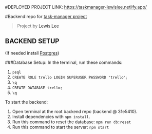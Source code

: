 #DEPLOYED PROJECT LINK: https://taskmanager-lewislee.netlify.app/

#Backend repo for [task-manager project](https://github.com/rexiah23/task-manager)
> Project by [Lewis Lee](https://github.com/rexiah23)

## BACKEND SETUP

(If needed install [Postgres](https://www.postgresql.org/))

###Database Setup: 
In the terminal, run these commands: 
1. `psql`
2. `CREATE ROLE trello LOGIN SUPERUSER PASSWORD 'trello';`
3. `\q`
4. `CREATE DATABASE trello;`
5. `\q`

To start the backend:
1. Open terminal at the root backend repo (backend @ 31e5410).
2. Install dependencies with `npm install`.
3. Run this command to reset the database: `npm run db:reset`
4. Run this command to start the server: `npm start`

